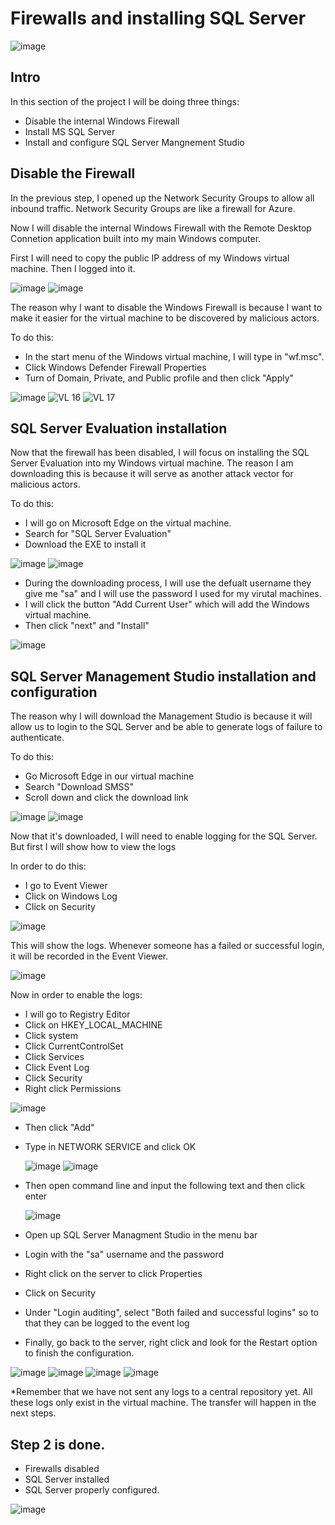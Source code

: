 # Firewalls and installing SQL Server

![image](https://github.com/Ashrafs-Tech/Installing-SQL/assets/166546026/787c86f5-3dab-4259-a411-9fb4a98ff523)


## Intro

In this section of the project I will be doing three things:

- Disable the internal Windows Firewall
- Install MS SQL Server
- Install and configure SQL Server Mangnement Studio

## Disable the Firewall

In the previous step, I opened up the Network Security Groups to allow all inbound traffic. Network Security Groups are like a firewall for Azure. 

Now I will disable the internal Windows Firewall with the Remote Desktop Connetion application built into my main Windows computer. 

First I will need to copy the public IP address of my Windows virtual machine. Then I logged into it. 

![image](https://github.com/Ashrafs-Tech/Installing-SQL/assets/166546026/f66cd6e6-b9ba-42ca-81a5-ee79e572851f)
![image](https://github.com/Ashrafs-Tech/Installing-SQL/assets/166546026/6ccabeaa-b3ed-4c04-9623-238d59e58fa4)

The reason why I want to disable the Windows Firewall is because I want to make it easier for the virtual machine to be discovered by malicious actors. 

To do this:
- In the start menu of the Windows virtual machine, I will type in "wf.msc".
- Click Windows Defender Firewall Properties
- Turn of Domain, Private, and Public profile and then click "Apply"


![image](https://github.com/Ashrafs-Tech/Installing-SQL/assets/166546026/822f04cc-07e8-4025-83e6-784e0afdc2e2)
![VL 16](https://github.com/Ashrafs-Tech/Installing-SQL/assets/166546026/d3f56c14-2b27-45b7-ab89-81db11a6e918)
![VL 17](https://github.com/Ashrafs-Tech/Installing-SQL/assets/166546026/3fc21975-4b7f-44f7-b236-1141ec7c3016)


## SQL Server Evaluation installation

Now that the firewall has been disabled, I will focus on installing the SQL Server Evaluation into my Windows virtual machine. The reason I am downloading this is because it will serve as another attack vector for malicious actors. 

To do this:
- I will go on Microsoft Edge on the virtual machine.
- Search for "SQL Server Evaluation"
- Download the EXE to install it

![image](https://github.com/Ashrafs-Tech/Installing-SQL/assets/166546026/a514e6ba-88cc-4889-abf5-96bd7563a5d0)
![image](https://github.com/Ashrafs-Tech/Installing-SQL/assets/166546026/fe338a26-e3fc-4ac3-b2c4-8d1f19be1fc3)

- During the downloading process, I will use the defualt username they give me "sa" and I will use the password I used for my virutal machines.
- I will click the button "Add Current User" which will add the Windows virtual machine.
- Then click "next" and "Install"

![image](https://github.com/Ashrafs-Tech/Installing-SQL/assets/166546026/7b1ab090-0a6f-443c-ad38-972682f1adfe)


## SQL Server Management Studio installation and configuration

The reason why I will download the Management Studio is because it will allow us to login to the SQL Server and be able to generate logs of failure to authenticate. 

To do this:
- Go Microsoft Edge in our virtual machine
- Search "Download SMSS"
- Scroll down and click the download link


![image](https://github.com/Ashrafs-Tech/Installing-SQL/assets/166546026/4e39db4a-010f-48e1-b215-b98d5c25b659)
![image](https://github.com/Ashrafs-Tech/Installing-SQL/assets/166546026/24df87a9-5f6f-47fc-bef2-4a6add6cf741)


Now that it's downloaded, I will need to enable logging for the SQL Server. But first I will show how to view the logs

In order to do this: 

- I go to Event Viewer
- Click on Windows Log
- Click on Security

![image](https://github.com/Ashrafs-Tech/Installing-SQL/assets/166546026/dd8c6bd0-233f-49f3-ad64-e9ab9b6748a1)

This will show the logs. Whenever someone has a failed or successful login, it will be recorded in the Event Viewer.  

![image](https://github.com/Ashrafs-Tech/Installing-SQL/assets/166546026/9a112076-6499-4a73-863c-22e4274052d3)

Now in order to enable the logs:

- I will go to Registry Editor
- Click on HKEY_LOCAL_MACHINE
- Click system
- Click CurrentControlSet
- Click Services
- Click Event Log
- Click Security
- Right click Permissions

![image](https://github.com/Ashrafs-Tech/Installing-SQL/assets/166546026/b6480d50-ee66-4aec-9dac-dc400d0d2cb5)

- Then click "Add"
- Type in NETWORK SERVICE and click OK

  ![image](https://github.com/Ashrafs-Tech/Installing-SQL/assets/166546026/5938942c-33c6-44cc-a1cc-5c892d4fcc45)
  ![image](https://github.com/Ashrafs-Tech/Installing-SQL/assets/166546026/21e0dac7-c24a-4a3c-b158-197456b3dec3)

- Then open command line and input the following text and then click enter
  
  ![image](https://github.com/Ashrafs-Tech/Installing-SQL/assets/166546026/e59b386d-99c2-46aa-a09c-642908530c07)

- Open up SQL Server Managment Studio in the menu bar
- Login with the "sa" username and the password
- Right click on the server to click Properties
- Click on Security
- Under "Login auditing", select "Both failed and successful logins" so to that they can be logged to the event log
- Finally, go back to the server, right click and look for the Restart option to finish the configuration.

![image](https://github.com/Ashrafs-Tech/Installing-SQL/assets/166546026/071b2252-3f12-40a9-8910-02ad54d46d00)
![image](https://github.com/Ashrafs-Tech/Installing-SQL/assets/166546026/eca562c4-9d1b-4951-8a85-956ce8d89f5a)
![image](https://github.com/Ashrafs-Tech/Installing-SQL/assets/166546026/18d785c1-45f0-462c-96c0-f2c8d24aba01)
![image](https://github.com/Ashrafs-Tech/Installing-SQL/assets/166546026/626bb39d-fe41-4ae8-9195-cff343d84722)

*Remember that we have not sent any logs to a central repository yet.  All these logs only exist in the virtual machine.  The transfer will happen in the next steps. 


## Step 2 is done. 
- Firewalls disabled
- SQL Server installed
- SQL Server properly configured.

![image](https://github.com/Ashrafs-Tech/Installing-SQL/assets/166546026/19ea8805-d930-4412-8ca4-e08662910692)











